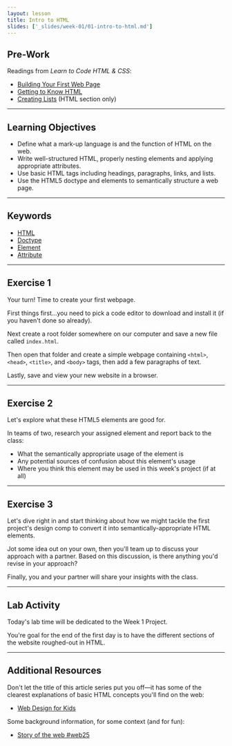 ```yaml
---
layout: lesson
title: Intro to HTML
slides: ['_slides/week-01/01-intro-to-html.md']
---
```


## Pre-Work

Readings from *Learn to Code HTML & CSS*:

- [Building Your First Web Page](http://learn.shayhowe.com/html-css/building-your-first-web-page/)
- [Getting to Know HTML](http://learn.shayhowe.com/html-css/getting-to-know-html/)
- [Creating Lists](http://learn.shayhowe.com/html-css/creating-lists/) (HTML section only)

---

## Learning Objectives

- Define what a mark-up language is and the function of HTML on the web.
- Write well-structured HTML, properly nesting elements and applying appropriate attributes.
- Use basic HTML tags including headings, paragraphs, links, and lists.
- Use the HTML5 doctype and elements to semantically structure a web page.

---

## Keywords

- [HTML](https://developer.mozilla.org/en-US/docs/Web/HTML)
- [Doctype](http://www.sitepoint.com/web-foundations/doctypes/)
- [Element](https://developer.mozilla.org/en/docs/Web/HTML/Element)
- [Attribute](https://developer.mozilla.org/en-US/docs/Web/CSS/Attribute_selectors)

---

## Exercise 1

Your turn! Time to create your first webpage.

First things first...you need to pick a code editor to download and install it (if you haven't done so already).

Next create a root folder somewhere on our computer and save a new file called `index.html`.

Then open that folder and create a simple webpage containing `<html>`, `<head>`, `<title>`, and `<body>` tags, then add a few paragraphs of text.

Lastly, save and view your new website in a browser.

---

## Exercise 2

Let's explore what these HTML5 elements are good for.

In teams of two, research your assigned element and report back to the class:

- What the semantically appropriate usage of the element is
- Any potential sources of confusion about this element's usage
- Where you think this element may be used in this week's project (if at all)

---

## Exercise 3

Let's dive right in and start thinking about how we might tackle the first project's design comp to convert it into semantically-appropriate HTML elements.

Jot some idea out on your own, then you'll team up to discuss your approach with a partner. Based on this discussion, is there anything you'd revise in your approach?

Finally, you and your partner will share your insights with the class.

---

## Lab Activity

Today's lab time will be dedicated to the Week 1 Project.

You're goal for the end of the first day is to have the different sections of the website roughed-out in HTML.

---

## Additional Resources

Don't let the title of this article series put you off&mdash;it has some of the clearest explanations of basic HTML concepts you'll find on the web:

- [Web Design for Kids](http://webdesign.tutsplus.com/series/web-design-for-kids--cms-823)

Some background information, for some context (and for fun):

- [Story of the web #web25](http://www.storyoftheweb.org.uk/)
